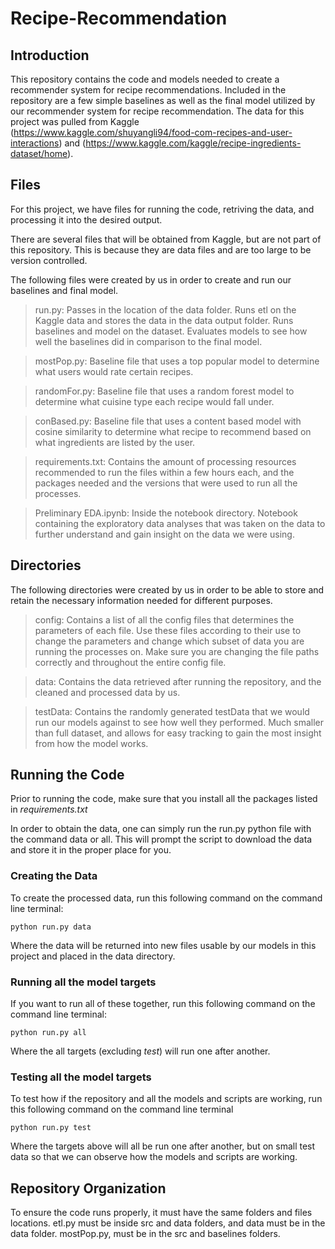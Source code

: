 # Recipe-Recommendation

## Introduction
This repository contains the code and models needed to create a recommender system for recipe recommendations. Included in the repository are a few simple baselines as well as the final model utilized by our recommender system for recipe recommendation. The data for this project was pulled from Kaggle (https://www.kaggle.com/shuyangli94/food-com-recipes-and-user-interactions) and (https://www.kaggle.com/kaggle/recipe-ingredients-dataset/home).

##  Files

For this project, we have files for running the code, retriving the data, and processing it into the desired output.

There are several files that will be obtained from Kaggle, but are not part of this repository. This is because they are data files and are too large to be version controlled.

The following files were created by us in order to create and run our baselines and final model.

> run.py: Passes in the location of the data folder. Runs etl on the Kaggle data and stores the data in the data output folder. Runs baselines and model on the dataset. Evaluates models to see how well the baselines did in comparison to the final model.

> mostPop.py: Baseline file that uses a top popular model to determine what users would rate certain recipes.

> randomFor.py: Baseline file that uses a random forest model to determine what cuisine type each recipe would fall under.

> conBased.py: Baseline file that uses a content based model with cosine similarity to determine what recipe to recommend based on what ingredients are listed by the user.

> requirements.txt: Contains the amount of processing resources recommended to run the files within a few hours each, and the packages needed and the versions that were used to run all the processes.

> Preliminary EDA.ipynb: Inside the notebook directory. Notebook containing the exploratory data analyses that was taken on the data to further understand and gain insight on the data we were using.

##  Directories

The following directories were created by us in order to be able to store and retain the necessary information needed for different purposes.

> config: Contains a list of all the config files that determines the parameters of each file. Use these files according to their use to change the parameters and change which subset of data you are running the processes on. Make sure you are changing the file paths correctly and throughout the entire config file.

> data: Contains the data retrieved after running the repository, and the cleaned and processed data by us.

> testData: Contains the randomly generated testData that we would run our models against to see how well they performed. Much smaller than full dataset, and allows for easy tracking to gain the most insight from how the model works.

## Running the Code
Prior to running the code, make sure that you install all the packages listed in *requirements.txt* 

In order to obtain the data, one can simply run the run.py python file with the command data or all. This will prompt the script to download the data and store it in the proper place for you.

### Creating the Data

To create the processed data, run this following command on the command line terminal:
```
python run.py data
```
Where the data will be returned into new files usable by our models in this project and placed in the data directory.

### Running all the model targets

If you want to run all of these together, run this following command on the command line terminal:
```
python run.py all
```
Where the all targets (excluding *test*) will run one after another.

### Testing all the model targets

To test how if the repository and all the models and scripts are working, run this following command on the command line terminal
```
python run.py test
```
Where the targets above will all be run one after another, but on small test data so that we can observe how the models and scripts are working.

## Repository Organization

To ensure the code runs properly, it must have the same folders and files locations. etl.py must be inside src and data folders, and data must be in the data folder. mostPop.py, must be in the src and baselines folders.
